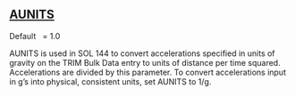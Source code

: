 ## [AUNITS](https://nexus.hexagon.com/documentationcenter/bundle/MSC_Nastran_2022.4/page/Nastran_Combined_Book/qrg/parameters/TOC.AUNITS.xhtml)

Default    = 1.0

AUNITS is used in SOL 144 to convert accelerations specified in units of gravity on the TRIM Bulk Data entry to units of distance per time squared. Accelerations are divided by this parameter. To convert accelerations input in g’s into physical, consistent units, set AUNITS to 1/g.

